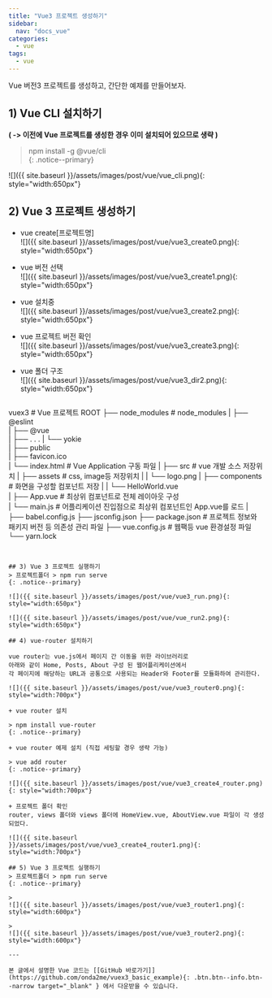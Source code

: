 ```yaml
---
title: "Vue3 프로젝트 생성하기"
sidebar:
  nav: "docs_vue"
categories: 
  - vue
tags:
  - vue
---
```


Vue 버전3 프로젝트를 생성하고, 간단한 예제를 만들어보자.


## 1) Vue CLI 설치하기    
**( -> 이전에 Vue 프로젝트를 생성한 경우 이미 설치되어 있으므로 생략 )**    

> npm install -g @vue/cli    
{: .notice--primary}

![]({{ site.baseurl }}/assets/images/post/vue/vue_cli.png){: style="width:650px"}


## 2) Vue 3 프로젝트 생성하기

+ vue create[프로젝트명]    
![]({{ site.baseurl }}/assets/images/post/vue/vue3_create0.png){: style="width:650px"}

+ vue 버전 선택    
![]({{ site.baseurl }}/assets/images/post/vue/vue3_create1.png){: style="width:650px"}  

+ vue 설치중    
![]({{ site.baseurl }}/assets/images/post/vue/vue3_create2.png){: style="width:650px"}

+ vue 프로젝트 버전 확인    
![]({{ site.baseurl }}/assets/images/post/vue/vue3_create3.png){: style="width:650px"}

+ vue 폴더 구조    
![]({{ site.baseurl }}/assets/images/post/vue/vue3_dir2.png){: style="width:650px"}    

   ```
vuex3                          # Vue 프로젝트 ROOT
├── node_modules               # node_modules
|   ├── @eslint       
|   ├── @vue          
|   ├── . . . 
|   └── yokie         
|
├── public                     
|   ├── favicon.ico       
|   └── index.html             # Vue Application 구동 파일
|
├── src                        # vue 개발 소스 저장위치
|   ├── assets                 # css, image등  저장위치
|   |   └── logo.png
|   ├── components             # 화면을 구성할 컴포넌트 저장
|   |   └── HelloWorld.vue     
|   ├── App.vue                # 최상위 컴포넌트로 전체 레이아웃 구성       
|   └── main.js                # 어플리케이션 진입점으로 최상위 컴포넌트인 App.vue를 로드
|
├── babel.config.js
├── jsconfig.json
├── package.json               # 프로젝트 정보와 패키지 버전 등 의존성 관리 파일
├── vue.config.js              # 웹팩등 vue 환경설정 파일
└── yarn.lock
```


## 3) Vue 3 프로젝트 실행하기    
> 프로젝트폴더 > npm run serve
{: .notice--primary}

![]({{ site.baseurl }}/assets/images/post/vue/vue3_run.png){: style="width:650px"}

![]({{ site.baseurl }}/assets/images/post/vue/vue_run2.png){: style="width:650px"}

## 4) vue-router 설치하기

vue router는 vue.js에서 페이지 간 이동을 위한 라이브러리로    
아래와 같이 Home, Posts, About 구성 된 웹어플리케이션에서 
각 페이지에 해당하는 URL과 공통으로 사용되는 Header와 Footer를 모듈화하여 관리한다.

![]({{ site.baseurl }}/assets/images/post/vue/vue3_router0.png){: style="width:700px"}

+ vue router 설치    

> npm install vue-router
{: .notice--primary}

+ vue router 예제 설치 (직접 세팅할 경우 생략 가능)    

> vue add router
{: .notice--primary}

![]({{ site.baseurl }}/assets/images/post/vue/vue3_create4_router.png){: style="width:700px"}

+ 프로젝트 폴더 확인    
router, views 폴더와 views 폴더에 HomeView.vue, AboutView.vue 파일이 각 생성되었다.    

![]({{ site.baseurl }}/assets/images/post/vue/vue3_create4_router1.png){: style="width:700px"}    

## 5) Vue 3 프로젝트 실행하기    
> 프로젝트폴더 > npm run serve
{: .notice--primary}

> 
![]({{ site.baseurl }}/assets/images/post/vue/vue3_router1.png){: style="width:600px"}    

> 
![]({{ site.baseurl }}/assets/images/post/vue/vue3_router2.png){: style="width:600px"}    

---

본 글에서 설명한 Vue 코드는 [[GitHub 바로가기]](https://github.com/onda2me/vuex3_basic_example){: .btn.btn--info.btn--narrow target="_blank" } 에서 다운받을 수 있습니다.
